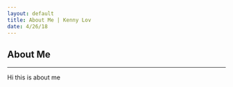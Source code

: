 ```yaml
---
layout: default
title: About Me | Kenny Lov
date: 4/26/18
---
```


## About Me
---

Hi this is about me 
